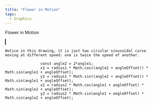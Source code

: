 ```yaml
---
title: "Flower in Motion"
tags:
  - Graphics
---
```


Flower in Motion

<style>
        canvas {
            border: 1px solid black;
            background-color: #333;
        }
    
        /* Centered link at the bottom */ 
        .footer-link { 
            position: absolute; 
            bottom: 20px; 
            text-align: center; 
            width: 100%; 
        } 
 
        .footer-link a { 
            font-size: 16px; 
            color: #007bff; 
            text-decoration: none; 
        } 
 
        .footer-link a:hover { 
            text-decoration: underline; 
        } 
</style>
<canvas id="complexLineCanvas" width="600" height="600"></canvas>
    
<script> 
        const canvas = document.getElementById('complexLineCanvas');
        const ctx = canvas.getContext('2d');
        const centerX = canvas.width / 2;
        const centerY = canvas.height / 2;
        const numLines = 150;

        //let angleMultiplier1 = 2;
        //let angleMultiplier2 = 4;
        let radius1 = 100;
        let radius2 = 100;
        let radius_multiplier = 10;
        let angleOffset = 0;

        // Function to draw the complex pattern
        function drawComplexPattern() {
            ctx.clearRect(0, 0, canvas.width, canvas.height);
            ctx.strokeStyle = '#ffffff';
            ctx.lineWidth = 0.5;

            for (let i = 0; i < numLines; i++) {
                const angle1 = (i / numLines) * 2 * Math.PI;
                const angle2 = 2*angle1;
                const x1 = centerX + radius1 * Math.cos((angle2 + angleOffset)) * Math.sin(angle1 + angleOffset);
                const y1 = centerY + radius1 * Math.sin((angle2 + angleOffset)) * Math.sin(angle1 + angleOffset);
                const x2 = centerX + radius2 * Math.cos(angle1 + angleOffset) * Math.sin(angle2 + angleOffset);
                const y2 = centerY + radius2 * Math.sin(angle1 + angleOffset) * Math.sin(angle2 + angleOffset);

                ctx.beginPath();
                ctx.moveTo(x1, y1);
                ctx.lineTo(x2, y2);
                ctx.stroke();
            }

            // Update parameters to create animation
            angleOffset += 0.01;
            radius_multiplier = 10*Math.sin(angleOffset);
            angleMultiplier1 = 2 + Math.sin(angleOffset) * 2;
            angleMultiplier2 = 4 + Math.cos(angleOffset) * 2;
            radius1 = 100 + Math.sin(angleOffset) * 50;
            radius2 = 100 + Math.cos(2*angleOffset) * 50;

            requestAnimationFrame(drawComplexPattern);
        }

        drawComplexPattern();
</script>


```
Notice in this drawing, it is just two circular sinusoidal curve moving at different speed: one is twice the speed of another.

                const angle2 = 2*angle1;
                x1 = radius1 * Math.cos((angle2 + angleOffset)) * Math.sin(angle1 + angleOffset);
                y1 = radius1 * Math.sin((angle2 + angleOffset)) * Math.sin(angle1 + angleOffset);
                x2 = radius2 * Math.cos(angle1 + angleOffset) * Math.sin(angle2 + angleOffset);
                y2 = radius2 * Math.sin(angle1 + angleOffset) * Math.sin(angle2 + angleOffset);
```

